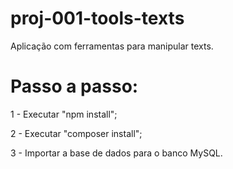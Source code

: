 # proj-001-tools-texts

Aplicação com ferramentas para manipular texts.

# Passo a passo:

1 - Executar "npm install";

2 - Executar "composer install";

3 - Importar a base de dados para o banco MySQL.
